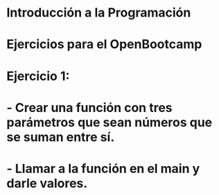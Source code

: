 # Introducción a la Programación
# Ejercicios para el OpenBootcamp

# Ejercicio 1: 
# - Crear una función con tres parámetros que sean números que se suman entre sí.
# - Llamar a la función en el main y darle valores.
